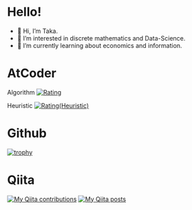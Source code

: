 # Hello!
- 👋 Hi, I’m Taka.
- 👀 I’m interested in discrete mathematics and Data-Science.
- 🌱 I’m currently learning about economics and information.

# AtCoder
Algorithm
[![Rating](https://badgen.org/img/atcoder/Taka007/rating/algorithm?style=plastic)](https://atcoder.jp/users/Taka007?contestType=algo)

Heuristic
[![Rating(Heuristic)](https://badgen.org/img/atcoder/Taka007/rating/heuristic?style=plastic)](https://atcoder.jp/users/Taka007?contestType=heuristic)


# Github
[![trophy](https://github-profile-trophy.vercel.app/?username=Taka0007&theme=onedark)](https://github.com/ryo-ma/github-profile-trophy)


# Qiita
[![My Qiita contributions](https://qiita-badge.apiapi.app/s/Taka-007/contributions.svg)](http://qiita.com/Taka-007)
[![My Qiita posts](https://qiita-badge.apiapi.app/s/Taka-007/posts.svg)](http://qiita.com/Taka-007)

